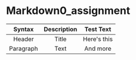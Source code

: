# Markdown0_assignment
|Syntax | Description | Test Text |
|:---------:|:-----------:|:----------:|
|Header|Title|Here's this|
|Paragraph|Text|And more| 
